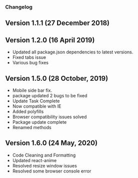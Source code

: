 ### Changelog

## Version 1.1.1 (27 December 2018)


## Version 1.2.0 (16 April 2019)
 - Updated all package.json dependencies to latest versions.
 - Fixed tabs issue
 - Various bug fixes

## Version 1.5.0 (28 October, 2019)
 - Mobile side bar fix.
 - package updated 2 bugs to be fixed
 - Update Task Complete
 - Now compatible with IE
 - Added polyfills
 - Browser compatibility issues solved
 - Package update complete
 - Renamed methods

## Version 1.6.0 (24 May, 2020)
 - Code Cleaning and Formatting
 - Updated react-anime
 - Resolved resize window issues
 - Resolved some browser console error